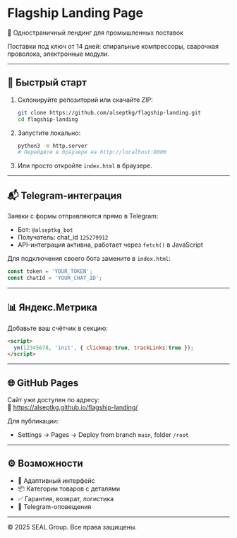 # Flagship Landing Page

💼 Одностраничный лендинг для промышленных поставок

Поставки под ключ от 14 дней: спиральные компрессоры, сварочная проволока, электронные модули.

---

## 🚀 Быстрый старт

1. Склонируйте репозиторий или скачайте ZIP:
   ```bash
   git clone https://github.com/alseptkg/flagship-landing.git
   cd flagship-landing
   ```

2. Запустите локально:
   ```bash
   python3 -m http.server
   # Перейдите в браузере на http://localhost:8000
   ```

3. Или просто откройте `index.html` в браузере.

---

## 📬 Telegram-интеграция

Заявки с формы отправляются прямо в Telegram:

- Бот: `@alseptkg_bot`
- Получатель: chat_id `125279912`
- API-интеграция активна, работает через `fetch()` в JavaScript

Для подключения своего бота замените в `index.html`:
```js
const token = 'YOUR_TOKEN';
const chatId = 'YOUR_CHAT_ID';
```

---

## 📊 Яндекс.Метрика

Добавьте ваш счётчик в секцию:
```html
<script>
  ym(12345678, 'init', { clickmap:true, trackLinks:true });
</script>
```

---

## 🌐 GitHub Pages

Сайт уже доступен по адресу:  
🔗 https://alseptkg.github.io/flagship-landing/

Для публикации:
- Settings → Pages → Deploy from branch `main`, folder `/root`

---

## ⚙️ Возможности

- 📱 Адаптивный интерфейс
- 📦 Категории товаров с деталями
- ✅ Гарантия, возврат, логистика
- 🧩 Telegram-оповещения

---

© 2025 SEAL Group. Все права защищены.